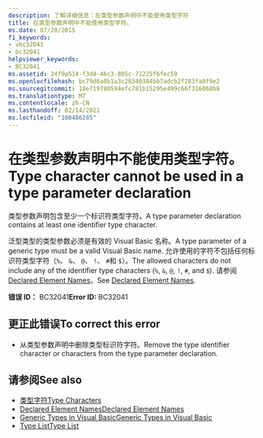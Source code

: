 ```yaml
---
description: 了解详细信息：在类型参数声明中不能使用类型字符
title: 在类型参数声明中不能使用类型字符。
ms.date: 07/20/2015
f1_keywords:
- vbc32041
- bc32041
helpviewer_keywords:
- BC32041
ms.assetid: 24f9a514-f3d4-46c3-805c-71225f6fec59
ms.openlocfilehash: bc79d6a0b1a3c20340384bb7adcb2f283fa0f9e2
ms.sourcegitcommit: 10e719780594efc781b15295e499c66f316068b8
ms.translationtype: MT
ms.contentlocale: zh-CN
ms.lasthandoff: 02/14/2021
ms.locfileid: "100486285"
---
```

# <a name="type-character-cannot-be-used-in-a-type-parameter-declaration"></a><span data-ttu-id="88c5a-103">在类型参数声明中不能使用类型字符。</span><span class="sxs-lookup"><span data-stu-id="88c5a-103">Type character cannot be used in a type parameter declaration</span></span>

<span data-ttu-id="88c5a-104">类型参数声明包含至少一个标识符类型字符。</span><span class="sxs-lookup"><span data-stu-id="88c5a-104">A type parameter declaration contains at least one identifier type character.</span></span>  
  
 <span data-ttu-id="88c5a-105">泛型类型的类型参数必须是有效的 Visual Basic 名称。</span><span class="sxs-lookup"><span data-stu-id="88c5a-105">A type parameter of a generic type must be a valid Visual Basic name.</span></span> <span data-ttu-id="88c5a-106">允许使用的字符不包括任何标识符类型字符（`%`、 `&`、 `@`、 `!`、 `#`和 `$`）。</span><span class="sxs-lookup"><span data-stu-id="88c5a-106">The allowed characters do not include any of the identifier type characters (`%`, `&`, `@`, `!`, `#`, and `$`).</span></span> <span data-ttu-id="88c5a-107">请参阅 [Declared Element Names](../programming-guide/language-features/declared-elements/declared-element-names.md)。</span><span class="sxs-lookup"><span data-stu-id="88c5a-107">See [Declared Element Names](../programming-guide/language-features/declared-elements/declared-element-names.md).</span></span>  
  
 <span data-ttu-id="88c5a-108">**错误 ID：** BC32041</span><span class="sxs-lookup"><span data-stu-id="88c5a-108">**Error ID:** BC32041</span></span>  
  
## <a name="to-correct-this-error"></a><span data-ttu-id="88c5a-109">更正此错误</span><span class="sxs-lookup"><span data-stu-id="88c5a-109">To correct this error</span></span>  
  
- <span data-ttu-id="88c5a-110">从类型参数声明中删除类型标识符字符。</span><span class="sxs-lookup"><span data-stu-id="88c5a-110">Remove the type identifier character or characters from the type parameter declaration.</span></span>  
  
## <a name="see-also"></a><span data-ttu-id="88c5a-111">请参阅</span><span class="sxs-lookup"><span data-stu-id="88c5a-111">See also</span></span>

- [<span data-ttu-id="88c5a-112">类型字符</span><span class="sxs-lookup"><span data-stu-id="88c5a-112">Type Characters</span></span>](../programming-guide/language-features/data-types/type-characters.md)
- [<span data-ttu-id="88c5a-113">Declared Element Names</span><span class="sxs-lookup"><span data-stu-id="88c5a-113">Declared Element Names</span></span>](../programming-guide/language-features/declared-elements/declared-element-names.md)
- [<span data-ttu-id="88c5a-114">Generic Types in Visual Basic</span><span class="sxs-lookup"><span data-stu-id="88c5a-114">Generic Types in Visual Basic</span></span>](../programming-guide/language-features/data-types/generic-types.md)
- [<span data-ttu-id="88c5a-115">Type List</span><span class="sxs-lookup"><span data-stu-id="88c5a-115">Type List</span></span>](../language-reference/statements/type-list.md)
